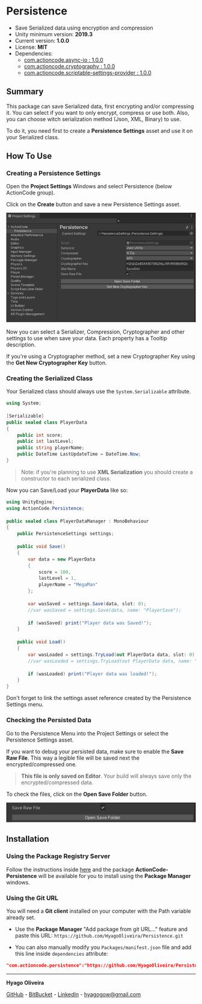 # Persistence

* Save Serialized data using encryption and compression
* Unity minimum version: **2019.3**
* Current version: **1.0.0**
* License: **MIT**
* Dependencies:
    - [com.actioncode.async-io : 1.0.0](https://github.com/HyagoOliveira/Async-IO/tree/1.0.0)
    - [com.actioncode.cryptography : 1.0.0](https://github.com/HyagoOliveira/Cryptography/tree/1.0.0)
    - [com.actioncode.scriptable-settings-provider : 1.0.0](https://github.com/HyagoOliveira/ScriptableSettingsProvider/tree/1.0.0)

## Summary

This package can save Serialized data, first encrypting and/or compressing it. You can select if you want to only encrypt, compress or use both.
Also, you can choose witch serialization method (Json, XML, Binary) to use.

To do it, you need first to create a **Persistence Settings** asset and use it on your Serialized class.

## How To Use

### Creating a Persistence Settings

Open the **Project Settings** Windows and select Persistence (below ActionCode group).

Click on the **Create** button and save a new Persistence Settings asset.

![The Persistence Settings Menu](/Docs~/PersistenceSettingsMenu.png "The Persistence Settings Menu")

Now you can select a Serializer, Compression, Cryptographer and other settings to use when save your data. Each property has a Tooltip description.

If you're using a Cryptographer method, set a new Cryptographer Key using the **Get New Cryptographer Key** button.  

### Creating the Serialized Class

Your Serialized class should always use the `System.Serializable` attribute.

```csharp
using System;

[Serializable]
public sealed class PlayerData
{
    public int score;
    public int lastLevel;
    public string playerName;
    public DateTime LastUpdateTime = DateTime.Now;
}
```

>Note: if you're planning to use **XML Serialization** you should create a constructor to each serialized class.

Now you can Save/Load your **PlayerData** like so:

```csharp
using UnityEngine;
using ActionCode.Persistence;

public sealed class PlayerDataManager : MonoBehaviour
{
    public PersistenceSettings settings;

    public void Save()
    {
        var data = new PlayerData
        {
            score = 100,
            lastLevel = 1,
            playerName = "MegaMan"
        };

        var wasSaved = settings.Save(data, slot: 0);
        //var wasSaved = settings.Save(data, name: "PlayerSave");

        if (wasSaved) print("Player data was Saved!");
    }

    public void Load()
    {
        var wasLoaded = settings.TryLoad(out PlayerData data, slot: 0);
        //var wasLoaded = settings.TryLoad(out PlayerData data, name: "PlayerSave");

        if (wasLoaded) print("Player data was loaded!");
    }
}
```

Don't forget to link the settings asset reference created by the Persistence Settings menu.

### Checking the Persisted Data

Go to the Persistence Menu into the Project Settings or select the Persistence Settings asset.

If you want to debug your persisted data, make sure to enable the **Save Raw File**. 
This way a legible file will be saved next the encrypted/compressed one.

>**This file is only saved on Editor**. Your build will always save only the encrypted/compressed data. 

To check the files, click on the **Open Save Folder** button.

![The SaveRawFile](/Docs~/SaveRawFile-OpenSaveFolder.png "The Save Raw File option")

## Installation

### Using the Package Registry Server

Follow the instructions inside [here](https://cutt.ly/ukvj1c8) and the package **ActionCode-Persistence** 
will be available for you to install using the **Package Manager** windows.

### Using the Git URL

You will need a **Git client** installed on your computer with the Path variable already set. 

- Use the **Package Manager** "Add package from git URL..." feature and paste this URL: `https://github.com/HyagoOliveira/Persistence.git`

- You can also manually modify you `Packages/manifest.json` file and add this line inside `dependencies` attribute: 

```json
"com.actioncode.persistence":"https://github.com/HyagoOliveira/Persistence.git"
```

---

**Hyago Oliveira**

[GitHub](https://github.com/HyagoOliveira) -
[BitBucket](https://bitbucket.org/HyagoGow/) -
[LinkedIn](https://www.linkedin.com/in/hyago-oliveira/) -
<hyagogow@gmail.com>